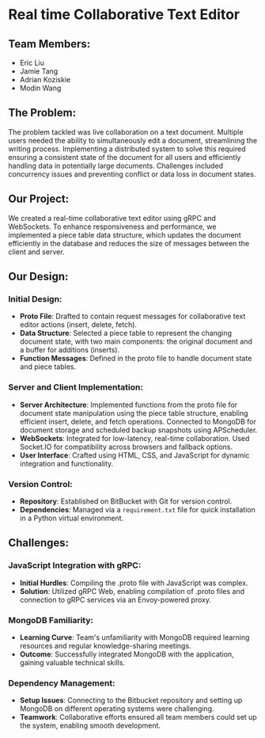 # Real time Collaborative Text Editor

## Team Members:
- Eric Liu
- Jamie Tang
- Adrian Koziskie
- Modin Wang

## The Problem:
The problem tackled was live collaboration on a text document. Multiple users needed the ability to simultaneously edit a document, streamlining the writing process. Implementing a distributed system to solve this required ensuring a consistent state of the document for all users and efficiently handling data in potentially large documents. Challenges included concurrency issues and preventing conflict or data loss in document states.

## Our Project:
We created a real-time collaborative text editor using gRPC and WebSockets. To enhance responsiveness and performance, we implemented a piece table data structure, which updates the document efficiently in the database and reduces the size of messages between the client and server.

## Our Design:
### Initial Design:
- **Proto File**: Drafted to contain request messages for collaborative text editor actions (insert, delete, fetch).
- **Data Structure**: Selected a piece table to represent the changing document state, with two main components: the original document and a buffer for additions (inserts).
- **Function Messages**: Defined in the proto file to handle document state and piece tables.

### Server and Client Implementation:
- **Server Architecture**: Implemented functions from the proto file for document state manipulation using the piece table structure, enabling efficient insert, delete, and fetch operations. Connected to MongoDB for document storage and scheduled backup snapshots using APScheduler.
- **WebSockets**: Integrated for low-latency, real-time collaboration. Used Socket.IO for compatibility across browsers and fallback options.
- **User Interface**: Crafted using HTML, CSS, and JavaScript for dynamic integration and functionality.

### Version Control:
- **Repository**: Established on BitBucket with Git for version control.
- **Dependencies**: Managed via a `requirement.txt` file for quick installation in a Python virtual environment.

## Challenges:
### JavaScript Integration with gRPC:
- **Initial Hurdles**: Compiling the .proto file with JavaScript was complex.
- **Solution**: Utilized gRPC Web, enabling compilation of .proto files and connection to gRPC services via an Envoy-powered proxy.

### MongoDB Familiarity:
- **Learning Curve**: Team's unfamiliarity with MongoDB required learning resources and regular knowledge-sharing meetings.
- **Outcome**: Successfully integrated MongoDB with the application, gaining valuable technical skills.

### Dependency Management:
- **Setup Issues**: Connecting to the Bitbucket repository and setting up MongoDB on different operating systems were challenging.
- **Teamwork**: Collaborative efforts ensured all team members could set up the system, enabling smooth development.


